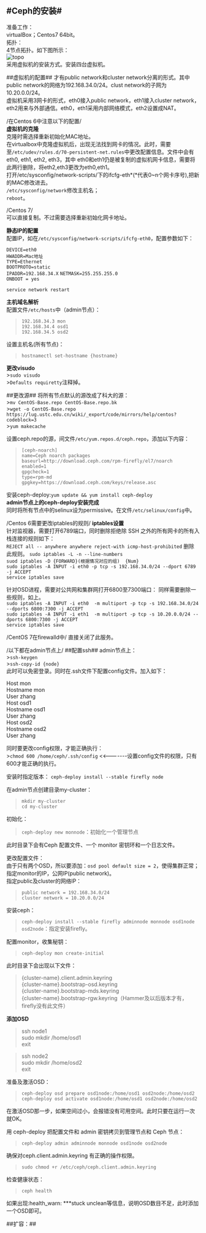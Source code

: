 #Ceph的安装#
--------------------------------------
准备工作：  
virtualBox；Centos7 64bit。  
拓扑：  
4节点拓扑。如下图所示：  
![topo](/img/ceph_min.png)  
采用虚拟机的安装方式。安装四台虚拟机。

##虚拟机的配置##
才有public network和cluster network分离的形式。其中public network的网络为192.168.34.0/24。clust network的子网为10.20.0.0/24。  
虚拟机采用3网卡的形式，eth0接入public network，eth1接入cluster network，eth2用来与外部通信。eth0，eth1采用内部网络模式，eth2设置成NAT。 

/在Centos 6中注意以下的配置/  
**虚拟机的克隆**    
克隆时需选择重新初始化MAC地址。  
在virtualbox中克隆虚拟机后，出现无法找到网卡的情况。此时，需要至`/etc/udev/rules.d/70-persistent-net.rules`中更改配置信息。文件中会有eth0, eth1, eth2, eth3，其中 eth0和eth1仍是被复制的虚拟机网卡信息，需要将此两行删除，将eth2,eth3更改为eth0,eth1。  
打开/etc/sysconfig/network-scripts/下的ifcfg-eth*(*代表0~n个网卡序号),把新的MAC修改进去。  
`/etc/sysconfig/network`修改主机名；  
`reboot`。  

/Centos 7/  
可以直接复制。不过需要选择重新初始化网卡地址。

**静态IP的配置**    
配置IP，如在`/etc/sysconfig/network-scripts/ifcfg-eth0`，配置参数如下：
>  
`DEVICE=eth0`  
`HWADDR=Mac地址`  
`TYPE=Ethernet`  
`BOOTPROTO=static`  
`IPADDR=192.168.34.X`
`NETMASK=255.255.255.0`  
`ONBOOT = yes`

`service network restart`  

**主机域名解析**  
配置文件`/etc/hosts`中（admin节点）：
>`192.168.34.3 mon`  
>`192.168.34.4 osd1`  
>`192.168.34.5 osd2`  

设置主机名(所有节点)：  
>`hostnamectl set-hostname {hostname}`  

**更改visudo**  
\>`sudo visudo`  
\>`Defaults requiretty`注释掉。  

##更改源##
将所有节点默认的源改成了科大的源：  
\>`mv CentOS-Base.repo CentOS-Base.repo.bk`  
\>`wget -o CentOS-Base.repo https://lug.ustc.edu.cn/wiki/_export/code/mirrors/help/centos?codeblock=3`  
\>`yum makecache`  

设置ceph.repo的源，间文件`/etc/yum.repos.d/ceph.repo`，添加以下内容：  
>`[ceph-noarch]`  
`name=Ceph noarch packages`  
`baseurl=http://download.ceph.com/rpm-firefly/el7/noarch`  
`enabled=1`  
`gpgcheck=1`  
`type=rpm-md`  
`gpgkey=https://download.ceph.com/keys/release.asc`   

安装ceph-deploy:`yum update && yum install ceph-deploy`  
**admin节点上的ceph-deploy安装完成**  
同时将所有节点中的selinux设为permissive。在文件`/etc/selinux/config`中。  

/Centos 6需要更改iptables的规则/
**iptables设置**  
针对监视器，需要打开6789端口，同时删除拒绝除 SSH 之外的所有网卡的所有入栈连接的规则如下：  
`REJECT all -- anywhere anywhere reject-with icmp-host-prohibited`
删除此规则。
`sudo iptables -L -n --line-numbers`  
`suod iptables -D {FORWARD}(根据情况对应的组)  {Num}`  
`sudo iptables -A INPUT -i eth0 -p tcp -s 192.168.34.0/24 --dport 6789 -j ACCEPT`  
`service iptables save`  

针对OSD进程，需要对公共网和集群网打开6800至7300端口：
同样需要删除一些规则，如上。  
`sudo iptables -A INPUT -i eth0  -m multiport -p tcp -s 192.168.34.0/24 --dports 6800:7300 -j ACCEPT`  
`sudo iptables -A INPUT -i eth1  -m multiport -p tcp -s 10.20.0.0/24 --dports 6800:7300 -j ACCEPT`  
`service iptables save`  

/CentOS 7在firewalld中/
直接关闭了此服务。

/以下都在admin节点上/ 
##配置ssh##
admin节点上：  
\>`ssh-keygen`  
\>`ssh-copy-id {node}`  
此时可以免密登录。同时在.ssh文件下配置config文件。加入如下：  
>
Host mon  
   Hostname mon  
   User zhang  
Host osd1  
   Hostname osd1  
   User zhang  
Host osd2  
   Hostname osd2  
   User zhang  

同时要更改config权限，才能正确执行：  
\>`chmod 600 /home/ceph/.ssh/config` <<-------设置config文件的权限，只有600才能正确的执行。

安装时指定版本：
`ceph-deploy install --stable firefly node`

在admin节点创建目录my-cluster：
>`mkdir my-cluster`  
>`cd my-cluster`  

初始化：  
>`ceph-deploy new monnode`：初始化一个管理节点

此时目录下会有Ceph 配置文件、一个 monitor 密钥环和一个日志文件。

更改配置文件：  
由于只有两个OSD，所以要添加：`osd pool default size = 2`，使得集群正常；  
指定monitor的IP，公网IP(public network)。  
指定public及cluster的网络IP：  
>`public network = 192.168.34.0/24`  
>`cluster network = 10.20.0.0/24`  

安装ceph：
>`ceph-deploy install --stable firefly adminnode monnode osd1node osd2node`：指定安装firefly。

配置monitor，收集秘钥：  
>`ceph-deploy mon create-initial`

此时目录下会出现以下文件：  
>{cluster-name}.client.admin.keyring  
{cluster-name}.bootstrap-osd.keyring  
{cluster-name}.bootstrap-mds.keyring  
{cluster-name}.bootstrap-rgw.keyring（Hammer及以后版本才有，firefly没有此文件）

**添加OSD**  

>ssh node1  
sudo mkdir /home/osd1  
exit  
  
>ssh node2  
sudo mkdir /home/osd2  
exit  

准备及激活OSD：  
>`ceph-deploy osd prepare osd1node:/home/osd1 osd2node:/home/osd2`  
>`ceph-deploy osd activate osd1node:/home/osd1 osd2node:/home/osd2`  

在激活OSD那一步，如果空间过小，会报错没有可用空间。此时只要在运行一次就OK。

用 ceph-deploy 把配置文件和 admin 密钥拷贝到管理节点和 Ceph 节点：  
>`ceph-deploy admin adminnode monnode osd1node osd2node`  

确保对ceph.client.admin.keyring 有正确的操作权限。  
>`sudo chmod +r /etc/ceph/ceph.client.admin.keyring`

检查健康状态：  
>`ceph health`  

如果出现:health_warn: ***stuck unclean等信息，说明OSD数目不足，此时添加一个OSD即可。

##扩容：##





 